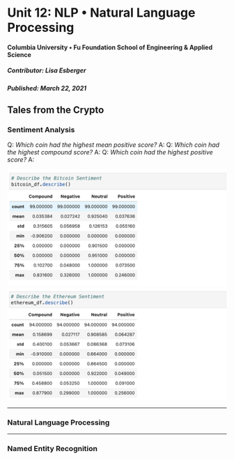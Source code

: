 # Unit 12:  NLP • Natural Language Processing
#### Columbia University • Fu Foundation School of Engineering & Applied Science
##### Contributor:  Lisa Esberger
##### Published:  March 22, 2021

## Tales from the Crypto

### Sentiment Analysis
Q: *Which coin had the highest mean positive score?*
A:
Q: *Which coin had the highest compound score?*
A:
Q: *Which coin had the highest positive score?*
A:

![Sentiment-BTC](https://github.com/1monalisa1/12-NLP/blob/e82196afb635daa950c8f7207248fd1d50ec5f37/Images/12-Sentiment-BTC.png)
![Sentiment-ETH](https://github.com/1monalisa1/12-NLP/blob/e82196afb635daa950c8f7207248fd1d50ec5f37/Images/12-Sentiment-ETH.png)

--------------------------------------
### Natural Language Processing





--------------------------------------
### Named Entity Recognition
